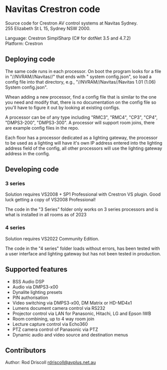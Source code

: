 # Navitas Crestron code

Source code for Crestron AV control systems at Navitas Sydney.\
255 Elizabeth St L 15, Sydney NSW 2000.

Language: Crestron SimplSharp (C# for dotNet 3.5 and 4.7.2)\
Platform: Crestron

## Deploying code

The same code runs in each processor.
On boot the program looks for a file in "//NVRAM//Navitas//" that ends with " system config.json", so load a config file into that directory, e.g., "//NVRAM//Navitas//Navitas 1.01 (1.06) System config.json".

Whean adding a new processor, find a config file that is similar to the one you need and modify that, there is no documentation on the config file so you'll have to figure it out by looking at existing configs.

A processor can be of any type including "RMC3", "RMC4", "CP3", "CP4", "DMPS3-200", "DMPS3-300". A processor will support room joins, there are example config files in the repo.

Each floor has a processor dedicated as a lighting gateway, the processor to be used as a lighting will have it's own IP address entered into the lighting address field of the config, all other processors will use the lighting gateway address in the config.

## Developing code

### 3 series

Solution requires VS2008 + SP1 Professional with Crestron VS plugin.
Good luck getting a copy of VS2008 Professional!

The code in the "3 Series" folder only works on 3 series processors and is what is installed in all rooms as of 2023

### 4 series

Solution requires VS2022 Community Edition.

The code in the "4 series" folder loads without errors, has been tested with a user interface and lighting gateway but has not been tested in production.

## Supported features

* BSS Audio DSP
* Audio via DMPS3-x00
* Dynalite lighting presets
* PIN authorisation
* Video switching via DMPS3-x00, DM Matrix or HD-MD4x1
* Lumens document camera control via RS232
* Projector control via LAN for Panasonic, Hitachi, LG and Epson IWB
* Room combining, up to 4 way room join
* Lecture capture control via Echo360
* PTZ camera control of Panasonic via PTZ
* Dynamic audio and video source and destination menus

## Contributors

Author: Rod Driscoll <rdriscoll@avplus.net.au>